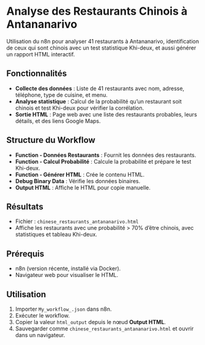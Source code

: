 # Analyse des Restaurants Chinois à Antananarivo

Utilisation du n8n pour analyser 41 restaurants à Antananarivo, identification de ceux qui sont chinois avec un test statistique Khi-deux, et aussi générer un rapport HTML interactif.

## Fonctionnalités
- **Collecte des données** : Liste de 41 restaurants avec nom, adresse, téléphone, type de cuisine, et menu.
- **Analyse statistique** : Calcul de la probabilité qu’un restaurant soit chinois et test Khi-deux pour vérifier la corrélation.
- **Sortie HTML** : Page web avec une liste des restaurants probables, leurs détails, et des liens Google Maps.

## Structure du Workflow
- **Function - Données Restaurants** : Fournit les données des restaurants.
- **Function - Calcul Probabilité** : Calcule la probabilité et prépare le test Khi-deux.
- **Function - Générer HTML** : Crée le contenu HTML.
- **Debug Binary Data** : Vérifie les données binaires.
- **Output HTML** : Affiche le HTML pour copie manuelle.

## Résultats
- Fichier : `chinese_restaurants_antananarivo.html`
- Affiche les restaurants avec une probabilité > 70% d’être chinois, avec statistiques et tableau Khi-deux.

## Prérequis
- n8n (version récente, installé via Docker).
- Navigateur web pour visualiser le HTML.

## Utilisation
1. Importer `My_workflow_.json` dans n8n.
2. Exécuter le workflow.
3. Copier la valeur `html_output` depuis le nœud **Output HTML**.
4. Sauvegarder comme `chinese_restaurants_antananarivo.html` et ouvrir dans un navigateur.
